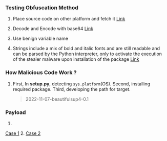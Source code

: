 ### Testing Obfuscation Method
1. Place source code on other platform and fetch it
[Link](https://thehackernews.com/2024/01/beware-3-malicious-pypi-packages-found.html)

2. Decode and Encode with base64
[Link](https://www.bleepingcomputer.com/news/security/hundreds-of-malicious-python-packages-found-stealing-sensitive-data/)
3. Use benign variable name
4. Strings include a mix of bold and italic fonts and are still readable and can be parsed by the Python interpreter, only to activate the execution of the stealer malware upon installation of the package
[Link](https://thehackernews.com/2023/03/malicious-python-package-uses-unicode.html)


### How Malicious Code Work ?
1. First, In **setup.py**, detecting `sys.platform`(OS). Second, installing required package. Third, developing the path for target. 
    > 2022-11-07-beautifulsup4-0.1

### Payload
1. 
[Case 1](https://thehackernews.com/2024/01/beware-3-malicious-pypi-packages-found.html)
2.
[Case 2](https://thehackernews.com/2023/12/116-malware-packages-found-on-pypi.html)
